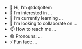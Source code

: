 - 👋 Hi, I’m @dotjoltem
- 👀 I’m interested in ...
- 🌱 I’m currently learning ...
- 💞️ I’m looking to collaborate on ...
- 📫 How to reach me ...
- 😄 Pronouns: ...
- ⚡ Fun fact: ...

<!---
dotjoltem/dotjoltem is a ✨ special ✨ repository because its `README.md` (this file) appears on your GitHub profile.
You can click the Preview link to take a look at your changes.
--->
